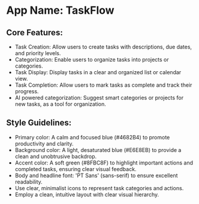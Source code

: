 # **App Name**: TaskFlow

## Core Features:

- Task Creation: Allow users to create tasks with descriptions, due dates, and priority levels.
- Categorization: Enable users to organize tasks into projects or categories.
- Task Display: Display tasks in a clear and organized list or calendar view.
- Task Completion: Allow users to mark tasks as complete and track their progress.
- AI powered categorization: Suggest smart categories or projects for new tasks, as a tool for organization.

## Style Guidelines:

- Primary color: A calm and focused blue (#4682B4) to promote productivity and clarity.
- Background color: A light, desaturated blue (#E6E8EB) to provide a clean and unobtrusive backdrop.
- Accent color: A soft green (#8FBC8F) to highlight important actions and completed tasks, ensuring clear visual feedback.
- Body and headline font: 'PT Sans' (sans-serif) to ensure excellent readability.
- Use clear, minimalist icons to represent task categories and actions.
- Employ a clean, intuitive layout with clear visual hierarchy.